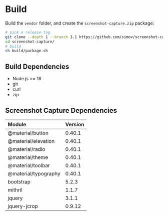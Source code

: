 
# Build

Build the `vendor` folder, and create the `screenshot-capture.zip` package:

```bash
# pick a release tag
git clone --depth 1 --branch 3.1 https://github.com/simov/screenshot-capture.git
cd screenshot-capture/
# build
sh build/package.sh
```

## Build Dependencies

- Node.js >= 18
- git
- curl
- zip

## Screenshot Capture Dependencies

| Module              | Version
| :-                  | :-
| @material/button    | 0.40.1
| @material/elevation | 0.40.1
| @material/radio     | 0.40.1
| @material/theme     | 0.40.1
| @material/toolbar   | 0.40.1
| @material/typography| 0.40.1
| bootstrap           |  5.2.3
| mithril             |  1.1.7
| jquery              |  3.1.1
| jquery-jcrop        |  0.9.12
